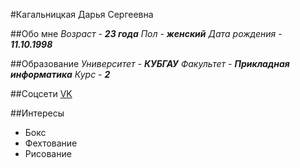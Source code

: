#Кагальницкая Дарья Сергеевна

##Обо мне
_Возраст - **23 года**_
_Пол - **женский**_
_Дата рождения - **11.10.1998**_

##Образование
_Университет - **КУБГАУ**_
_Факультет - **Прикладная информатика**_
_Курс - **2**_

##Соцсети
[VK](https://vk.com/alisterj)

##Интересы
* Бокс
* Фехтование
* Рисование